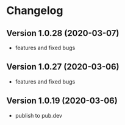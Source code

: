 # Changelog


## Version 1.0.28 (2020-03-07)

- features and fixed bugs



## Version 1.0.27 (2020-03-06)

- features and fixed bugs



## Version 1.0.19 (2020-03-06)

- publish to pub.dev
